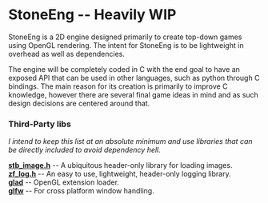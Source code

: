 # StoneEng -- Heavily WIP
StoneEng is a 2D engine designed primarily to create top-down games using OpenGL rendering.
The intent for StoneEng is to be lightweight in overhead as well as dependencies.

The engine will be completely coded in C with the end goal to have an exposed API that can be used in other languages, such as python through C bindings.
The main reason for its creation is primarily to improve C knowledge, however there are several final game ideas in mind and as such design decisions are centered around that.

### Third-Party libs
*I intend to keep this list at an absolute minimum and use libraries that can be directly included
to avoid dependency hell.*

[**stb_image.h**](https://github.com/let-def/stb_image) -- A ubiquitous header-only library for loading images.  
[**zf_log.h**](https://github.com/wonder-mice/zf_log) -- An easy to use, lightweight, header-only logging library.   
[**glad**](https://glad.dav1d.de/) -- OpenGL extension loader.  
[**glfw**](https://github.com/glfw/glfw) -- For cross platform window handling.  
